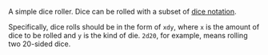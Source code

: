A simple dice roller. Dice can be rolled with a subset of [dice notation](https://en.wikipedia.org/wiki/Dice_notation).

Specifically, dice rolls should be in the form of `xdy`, where `x` is the amount of dice to be rolled and `y` is the kind of die. `2d20`, for example, means rolling two 20-sided dice.
